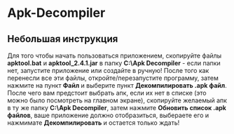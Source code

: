 # Apk-Decompiler

## Небольшая инструкция

Для того чтобы начать пользоваться приложением, скопируйте файлы **apktool.bat** и **apktool_2.4.1.jar** в папку **C:\Apk Decompiler** - если папки нет, запустите приложение или создайте в ручную!
После того как перенесли все эти файлы, откройте/перезапустите программу, затем нажмите на пункт **Файл** и выберите пункт **Декомпилировать .apk файл**. После чего вам предстоит выбрать апк, если их нет в списке (это можно было посмотреть на главном экране), скопируйте желаемый апк в ту же папку **C:\Apk Decompiler**, затем нажмите **Обновить список .apk файлов**, ваше приложение должно отобразиться, выбераете его и нажмимате **Декомпилировать** и остается только ждать!